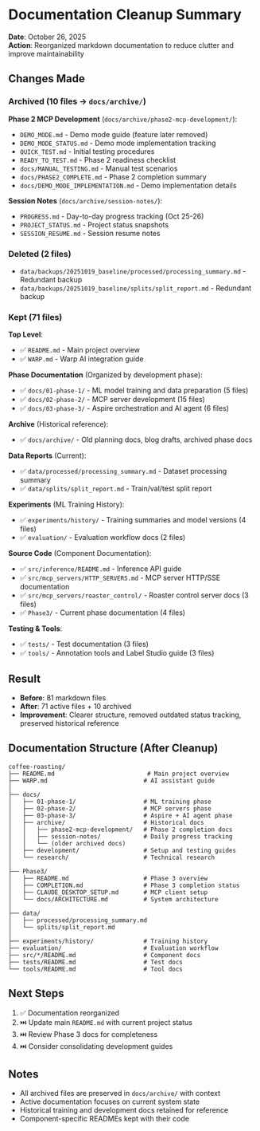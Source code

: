 # Documentation Cleanup Summary

**Date**: October 26, 2025  
**Action**: Reorganized markdown documentation to reduce clutter and improve maintainability

## Changes Made

### Archived (10 files → `docs/archive/`)

**Phase 2 MCP Development** (`docs/archive/phase2-mcp-development/`):
- `DEMO_MODE.md` - Demo mode guide (feature later removed)
- `DEMO_MODE_STATUS.md` - Demo mode implementation tracking
- `QUICK_TEST.md` - Initial testing procedures
- `READY_TO_TEST.md` - Phase 2 readiness checklist
- `docs/MANUAL_TESTING.md` - Manual test scenarios
- `docs/PHASE2_COMPLETE.md` - Phase 2 completion summary
- `docs/DEMO_MODE_IMPLEMENTATION.md` - Demo implementation details

**Session Notes** (`docs/archive/session-notes/`):
- `PROGRESS.md` - Day-to-day progress tracking (Oct 25-26)
- `PROJECT_STATUS.md` - Project status snapshots
- `SESSION_RESUME.md` - Session resume notes

### Deleted (2 files)
- `data/backups/20251019_baseline/processed/processing_summary.md` - Redundant backup
- `data/backups/20251019_baseline/splits/split_report.md` - Redundant backup

### Kept (71 files)

**Top Level**:
- ✅ `README.md` - Main project overview
- ✅ `WARP.md` - Warp AI integration guide

**Phase Documentation** (Organized by development phase):
- ✅ `docs/01-phase-1/` - ML model training and data preparation (5 files)
- ✅ `docs/02-phase-2/` - MCP server development (15 files)
- ✅ `docs/03-phase-3/` - Aspire orchestration and AI agent (6 files)

**Archive** (Historical reference):
- ✅ `docs/archive/` - Old planning docs, blog drafts, archived phase docs

**Data Reports** (Current):
- ✅ `data/processed/processing_summary.md` - Dataset processing summary
- ✅ `data/splits/split_report.md` - Train/val/test split report

**Experiments** (ML Training History):
- ✅ `experiments/history/` - Training summaries and model versions (4 files)
- ✅ `evaluation/` - Evaluation workflow docs (2 files)

**Source Code** (Component Documentation):
- ✅ `src/inference/README.md` - Inference API guide
- ✅ `src/mcp_servers/HTTP_SERVERS.md` - MCP server HTTP/SSE documentation
- ✅ `src/mcp_servers/roaster_control/` - Roaster control server docs (3 files)
- ✅ `Phase3/` - Current phase documentation (4 files)

**Testing & Tools**:
- ✅ `tests/` - Test documentation (3 files)
- ✅ `tools/` - Annotation tools and Label Studio guide (3 files)

## Result

- **Before**: 81 markdown files
- **After**: 71 active files + 10 archived
- **Improvement**: Clearer structure, removed outdated status tracking, preserved historical reference

## Documentation Structure (After Cleanup)

```
coffee-roasting/
├── README.md                          # Main project overview
├── WARP.md                           # AI assistant guide
│
├── docs/
│   ├── 01-phase-1/                   # ML training phase
│   ├── 02-phase-2/                   # MCP servers phase
│   ├── 03-phase-3/                   # Aspire + AI agent phase
│   ├── archive/                      # Historical docs
│   │   ├── phase2-mcp-development/   # Phase 2 completion docs
│   │   ├── session-notes/            # Daily progress tracking
│   │   └── (older archived docs)
│   ├── development/                  # Setup and testing guides
│   └── research/                     # Technical research
│
├── Phase3/
│   ├── README.md                     # Phase 3 overview
│   ├── COMPLETION.md                 # Phase 3 completion status
│   ├── CLAUDE_DESKTOP_SETUP.md       # MCP client setup
│   └── docs/ARCHITECTURE.md          # System architecture
│
├── data/
│   ├── processed/processing_summary.md
│   └── splits/split_report.md
│
├── experiments/history/              # Training history
├── evaluation/                       # Evaluation workflow
├── src/*/README.md                   # Component docs
├── tests/README.md                   # Test docs
└── tools/README.md                   # Tool docs
```

## Next Steps

1. ✅ Documentation reorganized
2. ⏭️ Update main `README.md` with current project status
3. ⏭️ Review Phase 3 docs for completeness
4. ⏭️ Consider consolidating development guides

## Notes

- All archived files are preserved in `docs/archive/` with context
- Active documentation focuses on current system state
- Historical training and development docs retained for reference
- Component-specific READMEs kept with their code
